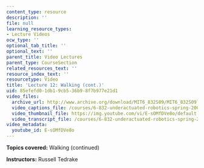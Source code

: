 ```yaml
---
content_type: resource
description: ''
file: null
learning_resource_types:
- Lecture Videos
ocw_type: ''
optional_tab_title: ''
optional_text: ''
parent_title: Video Lectures
parent_type: CourseSection
related_resources_text: ''
resource_index_text: ''
resourcetype: Video
title: 'Lecture 12: Walking (cont.)'
uid: 85efefd0-1db1-9cb5-36b9-8f7b977e21d1
video_files:
  archive_url: http://www.archive.org/download/MIT6_832S09/MIT6_832S09lec12_300k.mp4
  video_captions_file: /courses/6-832-underactuated-robotics-spring-2009/fa3903b6b4ad5478bfbe80b8ecfa66af_E-sOMfDVe8o.vtt
  video_thumbnail_file: https://img.youtube.com/vi/E-sOMfDVe8o/default.jpg
  video_transcript_file: /courses/6-832-underactuated-robotics-spring-2009/104ffbd6d5cf4475b048bdf58fb6db34_E-sOMfDVe8o.pdf
video_metadata:
  youtube_id: E-sOMfDVe8o
---
```


**Topics covered:** Walking (continued)

**Instructors:** Russell Tedrake